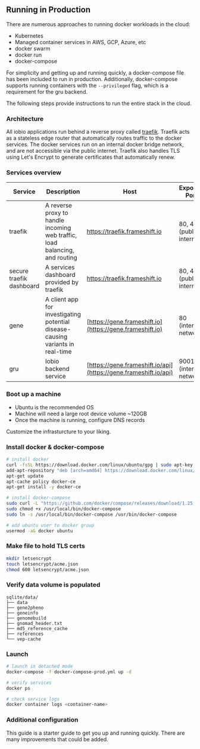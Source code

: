 ## Running in Production

There are numerous approaches to running docker workloads in the cloud:

- Kubernetes
- Managed container services in AWS, GCP, Azure, etc
- docker swarm
- docker run
- docker-compose

For simplicity and getting up and running quickly, a docker-compose file has been included to run in production. Additionally, docker-compose supports running containers with the `--privileged` flag, which is a requirement for the gru backend.

The following steps provide instructions to run the entire stack in the cloud.

### Architecture

All iobio applications run behind a reverse proxy called [traefik](https://docs.traefik.io/). Traefik acts as a stateless edge router that automatically routes traffic to the docker services. The docker services run on an internal docker bridge network, and are not accessible via the public internet. Traefik also handles TLS using Let's Encrypt to generate certificates that automatically renew.

### Services overview

| Service | Description | Host | Exposed Port |
|---------|-------------|----- | -------------|
| traefik | A reverse proxy to handle incoming web traffic, load balancing, and routing | https://traefik.frameshift.io | 80, 443 (public internet)|
| secure traefik dashboard | A services dashboard provided by traefik | https://traefik.frameshift.io | 80, 443 (public internet)|
| gene | A client app for investigating potential disease-causing variants in real-time | [https://gene.frameshift.io](https://gene.frameshift.io) | 80 (internal network) |
| gru | Iobio backend service | [https://gene.frameshift.io/api](https://gene.frameshift.io/api) | 9001 (internal network) |

### Boot up a machine

- Ubuntu is the recommended OS
- Machine will need a large root device volume ~120GB
- Once the machine is running, configure DNS records

Customize the infrasturcture to your liking.

### Install docker & docker-compose

```bash
# install docker
curl -fsSL https://download.docker.com/linux/ubuntu/gpg | sudo apt-key add -
add-apt-repository "deb [arch=amd64] https://download.docker.com/linux/ubuntu $(lsb_release -cs) stable"
apt-get update
apt-cache policy docker-ce
apt-get install -y docker-ce

# install docker-compose
sudo curl -L "https://github.com/docker/compose/releases/download/1.25.4/docker-compose-$(uname -s)-$(uname -m)" -o /usr/local/bin/docker-compose
sudo chmod +x /usr/local/bin/docker-compose
sudo ln -s /usr/local/bin/docker-compose /usr/bin/docker-compose

# add ubuntu user to docker group
usermod -aG docker ubuntu
```

### Make file to hold TLS certs

```bash
mkdir letsencrypt
touch letsencrypt/acme.json
chmod 600 letsencrypt/acme.json
```

### Verify data volume is populated

```
sqlite/data/
├── data
├── gene2pheno
├── geneinfo
├── genomebuild
├── gnomad_header.txt
├── md5_reference_cache
├── references
└── vep-cache
```

### Launch

```bash
# launch in detached mode
docker-compose -f docker-compose-prod.yml up -d

# verify services
docker ps

# check service logs
docker container logs <container-name>
```

### Additional configuration

This guide is a starter guide to get you up and running quickly. There are many improvements that could be added.
